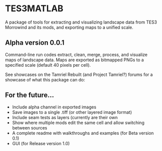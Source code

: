 # TES3MATLAB
A package of tools for extracting and visualizing landscape data from TES3 Morrowind and its mods, and exporting maps to a unified scale.

## Alpha version 0.0.1
Command-line run codes extract, clean, merge, process, and visualize maps of landscape data.  Maps are exported as bitmapped PNGs to a specified scale (default 40 pixels per cell).

See showcases on the Tamriel Rebuilt (and Project Tamriel?) forums for a showcase of what this package can do:

## For the future...
- Include alpha channel in exported images
- Save images to a single .tiff (or other layered image format)
- Include seam tests as layers (currently are their own 
- Show where multiple mods edit the same cell and allow switching between sources
- A complete readme with walkthroughs and examples (for Beta version 0.1)
- GUI (for Release version 1.0)
